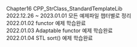 Chapter16 CPP_StrClass_StandardTemplateLib  
2022.12.26 ~ 2023.01.01 모든 예제파일 챕터별로 정리  
2022.01.02 functor 예제 학습완료  
2022.01.03 Adaptable functor 예제 학습완료  
2022.01.04 STL sort() 예제 학습완료  

